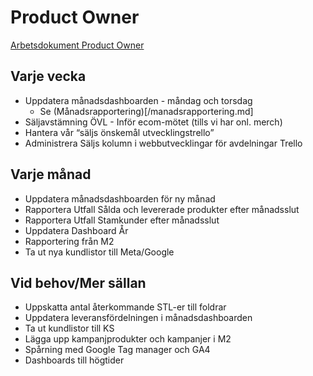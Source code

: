 # Product Owner

[Arbetsdokument Product Owner](https://docs.google.com/document/d/1pllOjWyltkUvYwzyBv6ONDSVjxbfYzdPQOwzbjWZaaU/edit?tab=t.0)

## Varje vecka

- Uppdatera månadsdashboarden - måndag och torsdag
  - Se (Månadsrapportering)[/manadsrapportering.md]
- Säljavstämning ÖVL - Inför ecom-mötet (tills vi har onl. merch)
- Hantera vår “säljs önskemål utvecklingstrello”
- Administrera Säljs kolumn i webbutvecklingar för avdelningar Trello

## Varje månad

- Uppdatera månadsdashboarden för ny månad
- Rapportera Utfall Sålda och levererade produkter efter månadsslut
- Rapportera Utfall Stamkunder efter månadsslut
- Uppdatera Dashboard År
- Rapportering från M2
- Ta ut nya kundlistor till Meta/Google

## Vid behov/Mer sällan

- Uppskatta antal återkommande STL-er till foldrar
- Uppdatera leveransfördelningen i månadsdashboarden
- Ta ut kundlistor till KS
- Lägga upp kampanjprodukter och kampanjer i M2
- Spårning med Google Tag manager och GA4
- Dashboards till högtider
